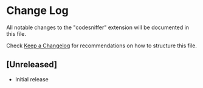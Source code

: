 # Change Log

All notable changes to the "codesniffer" extension will be documented in this file.

Check [Keep a Changelog](http://keepachangelog.com/) for recommendations on how to structure this file.

## [Unreleased]

- Initial release
